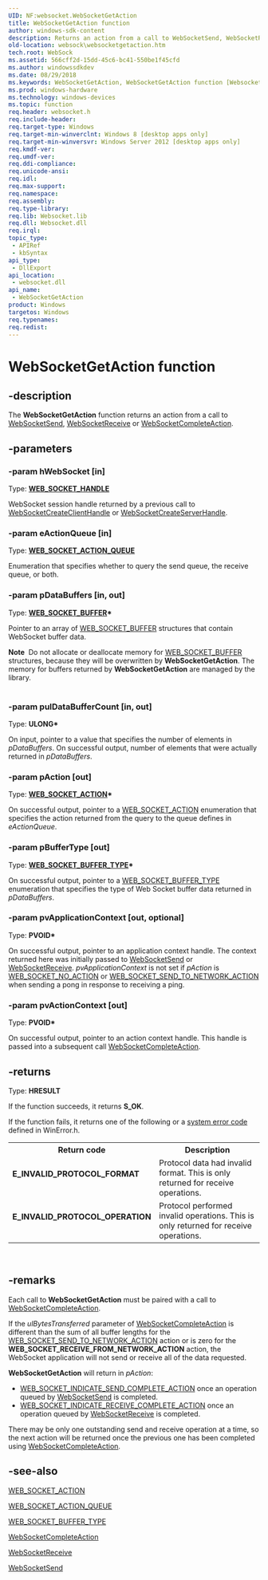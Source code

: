 ```yaml
---
UID: NF:websocket.WebSocketGetAction
title: WebSocketGetAction function
author: windows-sdk-content
description: Returns an action from a call to WebSocketSend, WebSocketReceive or WebSocketCompleteAction.
old-location: websock\websocketgetaction.htm
tech.root: WebSock
ms.assetid: 566cff2d-15dd-45c6-bc41-550be1f45cfd
ms.author: windowssdkdev
ms.date: 08/29/2018
ms.keywords: WebSocketGetAction, WebSocketGetAction function [Websocket Protocol Component API], websock.websocketgetaction, websocket/WebSocketGetAction
ms.prod: windows-hardware
ms.technology: windows-devices
ms.topic: function
req.header: websocket.h
req.include-header: 
req.target-type: Windows
req.target-min-winverclnt: Windows 8 [desktop apps only]
req.target-min-winversvr: Windows Server 2012 [desktop apps only]
req.kmdf-ver: 
req.umdf-ver: 
req.ddi-compliance: 
req.unicode-ansi: 
req.idl: 
req.max-support: 
req.namespace: 
req.assembly: 
req.type-library: 
req.lib: Websocket.lib
req.dll: Websocket.dll
req.irql: 
topic_type:
 - APIRef
 - kbSyntax
api_type:
 - DllExport
api_location:
 - websocket.dll
api_name:
 - WebSocketGetAction
product: Windows
targetos: Windows
req.typenames: 
req.redist: 
---
```


# WebSocketGetAction function


## -description


The <b>WebSocketGetAction</b> function returns an action from a call to <a href="https://msdn.microsoft.com/289f3880-22ed-44f8-8a69-1c983153ea72">WebSocketSend</a>, <a href="https://msdn.microsoft.com/6285c6fc-1f7a-45f3-ba28-94992e73693e">WebSocketReceive</a> or <a href="https://msdn.microsoft.com/e9b90176-c76f-42c2-b378-834a690bfe72">WebSocketCompleteAction</a>.


## -parameters




### -param hWebSocket [in]

Type: <b><a href="https://msdn.microsoft.com/D5D42785-CFAC-4324-9194-1BA8056FBAA1">WEB_SOCKET_HANDLE</a></b>

WebSocket session handle returned by a previous call to <a href="https://msdn.microsoft.com/c61992cc-7715-4fad-a66a-916402088ad0">WebSocketCreateClientHandle</a> or <a href="https://msdn.microsoft.com/f8c44a86-c586-48e3-b948-ed119bebf951">WebSocketCreateServerHandle</a>.


### -param eActionQueue [in]

Type: <b><a href="https://msdn.microsoft.com/59550c5a-a378-4162-a1cc-ed2d05662637">WEB_SOCKET_ACTION_QUEUE</a></b>

Enumeration that specifies whether to query the send queue, the receive queue, or both.


### -param pDataBuffers [in, out]

Type: <b><a href="https://msdn.microsoft.com/05EC3940-4A17-4FBB-9446-15B511E18FF2">WEB_SOCKET_BUFFER</a>*</b>

Pointer to an array of <a href="https://msdn.microsoft.com/05EC3940-4A17-4FBB-9446-15B511E18FF2">WEB_SOCKET_BUFFER</a> structures that contain WebSocket buffer data.

<div class="alert"><b>Note</b>  Do not allocate or deallocate memory for <a href="https://msdn.microsoft.com/05EC3940-4A17-4FBB-9446-15B511E18FF2">WEB_SOCKET_BUFFER</a> structures, because they will be overwritten by <b>WebSocketGetAction</b>. The memory for buffers returned by <b>WebSocketGetAction</b> are managed by the library.</div>
<div> </div>

### -param pulDataBufferCount [in, out]

Type: <b>ULONG*</b>

On input, pointer to a value that specifies the number of elements in <i>pDataBuffers</i>. On successful output, number of elements that were actually returned in <i>pDataBuffers</i>.


### -param pAction [out]

Type: <b><a href="https://msdn.microsoft.com/46d22fb5-adc3-4d1c-81b8-480f1c6de327">WEB_SOCKET_ACTION</a>*</b>

On successful output, pointer to a <a href="https://msdn.microsoft.com/46d22fb5-adc3-4d1c-81b8-480f1c6de327">WEB_SOCKET_ACTION</a> enumeration that specifies the action returned from the query to the queue defines in <i>eActionQueue</i>.


### -param pBufferType [out]

Type: <b><a href="https://msdn.microsoft.com/a6657b51-ac16-4637-8dfd-e3dade951385">WEB_SOCKET_BUFFER_TYPE</a>*</b>

On successful output, pointer to a <a href="https://msdn.microsoft.com/a6657b51-ac16-4637-8dfd-e3dade951385">WEB_SOCKET_BUFFER_TYPE</a> enumeration that specifies the type of Web Socket buffer data returned in <i>pDataBuffers</i>.


### -param pvApplicationContext [out, optional]

Type: <b>PVOID*</b>

On successful output, pointer to an application context handle. The context returned here was initially passed to <a href="https://msdn.microsoft.com/289f3880-22ed-44f8-8a69-1c983153ea72">WebSocketSend</a> or <a href="https://msdn.microsoft.com/6285c6fc-1f7a-45f3-ba28-94992e73693e">WebSocketReceive</a>. <i>pvApplicationContext</i> is not set if <i>pAction</i> is <a href="https://msdn.microsoft.com/46d22fb5-adc3-4d1c-81b8-480f1c6de327">WEB_SOCKET_NO_ACTION</a> or <a href="https://msdn.microsoft.com/46d22fb5-adc3-4d1c-81b8-480f1c6de327">WEB_SOCKET_SEND_TO_NETWORK_ACTION</a> when sending a pong in response to receiving a ping.


### -param pvActionContext [out]

Type: <b>PVOID*</b>

On successful output, pointer to an action context handle. This handle is passed into a subsequent call <a href="https://msdn.microsoft.com/e9b90176-c76f-42c2-b378-834a690bfe72">WebSocketCompleteAction</a>.


## -returns



Type: <b>HRESULT</b>

If the function succeeds, it returns <b>S_OK</b>.

If the function fails, it returns one of the following or a <a href="https://msdn.microsoft.com/4a3a8feb-a05f-4614-8f04-1f507da7e5b7">system error code</a> defined in WinError.h.

<table>
<tr>
<th>Return code</th>
<th>Description</th>
</tr>
<tr>
<td width="40%">
<dl>
<dt><b>E_INVALID_PROTOCOL_FORMAT</b></dt>
</dl>
</td>
<td width="60%">
 Protocol data had invalid format. This is only returned for receive operations.

</td>
</tr>
<tr>
<td width="40%">
<dl>
<dt><b>E_INVALID_PROTOCOL_OPERATION</b></dt>
</dl>
</td>
<td width="60%">
Protocol performed invalid operations. This is only returned for receive operations.

</td>
</tr>
</table>
 




## -remarks



Each call to <b>WebSocketGetAction</b> must be paired with a call to <a href="https://msdn.microsoft.com/e9b90176-c76f-42c2-b378-834a690bfe72">WebSocketCompleteAction</a>.

If the <i>ulBytesTransferred</i> parameter of <a href="https://msdn.microsoft.com/e9b90176-c76f-42c2-b378-834a690bfe72">WebSocketCompleteAction</a> is different than the sum of all buffer lengths for the <a href="https://msdn.microsoft.com/46d22fb5-adc3-4d1c-81b8-480f1c6de327">WEB_SOCKET_SEND_TO_NETWORK_ACTION</a> action or is zero for the <b>WEB_SOCKET_RECEIVE_FROM_NETWORK_ACTION</b> action, the WebSocket application will not send or receive all of the data requested.

<b>WebSocketGetAction</b> will return in <i>pAction</i>:

<ul>
<li>
<a href="https://msdn.microsoft.com/46d22fb5-adc3-4d1c-81b8-480f1c6de327">WEB_SOCKET_INDICATE_SEND_COMPLETE_ACTION</a> once an operation queued by  <a href="https://msdn.microsoft.com/289f3880-22ed-44f8-8a69-1c983153ea72">WebSocketSend</a> is completed.</li>
<li>
<a href="https://msdn.microsoft.com/46d22fb5-adc3-4d1c-81b8-480f1c6de327">WEB_SOCKET_INDICATE_RECEIVE_COMPLETE_ACTION</a> once an operation queued by <a href="https://msdn.microsoft.com/6285c6fc-1f7a-45f3-ba28-94992e73693e">WebSocketReceive</a> is completed.</li>
</ul>
There may be only one outstanding send and receive operation at a time, so the next action will be returned once the previous one has been completed using <a href="https://msdn.microsoft.com/e9b90176-c76f-42c2-b378-834a690bfe72">WebSocketCompleteAction</a>.




## -see-also




<a href="https://msdn.microsoft.com/46d22fb5-adc3-4d1c-81b8-480f1c6de327">WEB_SOCKET_ACTION</a>



<a href="https://msdn.microsoft.com/59550c5a-a378-4162-a1cc-ed2d05662637">WEB_SOCKET_ACTION_QUEUE</a>



<a href="https://msdn.microsoft.com/a6657b51-ac16-4637-8dfd-e3dade951385">WEB_SOCKET_BUFFER_TYPE</a>



<a href="https://msdn.microsoft.com/e9b90176-c76f-42c2-b378-834a690bfe72">WebSocketCompleteAction</a>



<a href="https://msdn.microsoft.com/6285c6fc-1f7a-45f3-ba28-94992e73693e">WebSocketReceive</a>



<a href="https://msdn.microsoft.com/289f3880-22ed-44f8-8a69-1c983153ea72">WebSocketSend</a>
 

 

